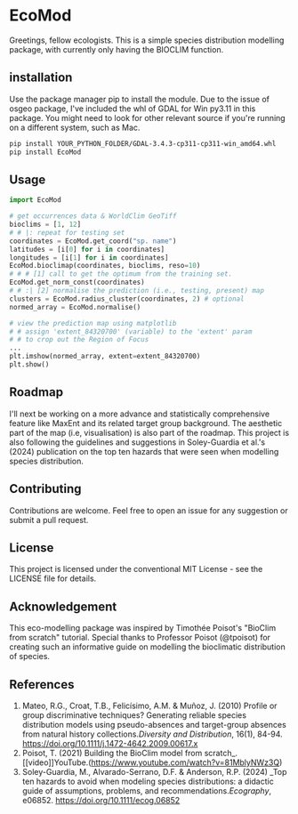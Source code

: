 # EcoMod
Greetings, fellow ecologists. This is a simple species distribution modelling package, with currently only having the BIOCLIM function.

## installation
Use the package manager pip to install the module.
Due to the issue of osgeo package, I've included the whl of GDAL for Win py3.11 in this package.
You might need to look for other relevant source if you're running on a different system, such as Mac.
```bash
pip install YOUR_PYTHON_FOLDER/GDAL-3.4.3-cp311-cp311-win_amd64.whl
pip install EcoMod
```

## Usage
```python
import EcoMod

# get occurrences data & WorldClim GeoTiff
bioclims = [1, 12]
# # |: repeat for testing set
coordinates = EcoMod.get_coord("sp. name")
latitudes = [i[0] for i in coordinates]
longitudes = [i[1] for i in coordinates]
EcoMod.bioclimap(coordinates, bioclims, reso=10)
# # # [1] call to get the optimum from the training set.
EcoMod.get_norm_const(coordinates)
# # :| [2] normalise the prediction (i.e., testing, present) map
clusters = EcoMod.radius_cluster(coordinates, 2) # optional
normed_array = EcoMod.normalise()

# view the prediction map using matplotlib
# # assign 'extent_84320700' (variable) to the 'extent' param
# # to crop out the Region of Focus
...
plt.imshow(normed_array, extent=extent_84320700)
plt.show()
```

## Roadmap
I'll next be working on a more advance and statistically comprehensive feature like MaxEnt and its related target group background.
The aesthetic part of the map (i.e, visualisation) is also part of the roadmap.
This project is also following the guidelines and suggestions in Soley-Guardia et al.'s (2024) publication on the top ten hazards that were seen when modelling species distribution.

## Contributing
Contributions are welcome. Feel free to open an issue for any suggestion or submit a pull request.

## License
This project is licensed under the conventional MIT License - see the LICENSE file for details.

## Acknowledgement
This eco-modelling package was inspired by Timothée Poisot's "BioClim from scratch" tutorial. Special thanks to Professor Poisot (@tpoisot) for creating such an informative guide on modelling the bioclimatic distribution of species.

## References
1. Mateo, R.G., Croat, T.B., Felicísimo, A.M. & Muñoz, J. (2010) Profile or group discriminative techniques? Generating reliable species distribution models using pseudo-absences and target-group absences from natural history collections._Diversity and Distribution_, 16(1), 84-94. https://doi.org/10.1111/j.1472-4642.2009.00617.x
2. Poisot, T. (2021) Building the BioClim model from scratch_.[\[video\]]YouTube.(https://www.youtube.com/watch?v=81MblyNWz3Q)
3. Soley-Guardia, M., Alvarado-Serrano, D.F. & Anderson, R.P. (2024) _Top ten hazards to avoid when modeling species distributions: a didactic guide of assumptions, problems, and recommendations._Ecography_, e06852. https://doi.org/10.1111/ecog.06852